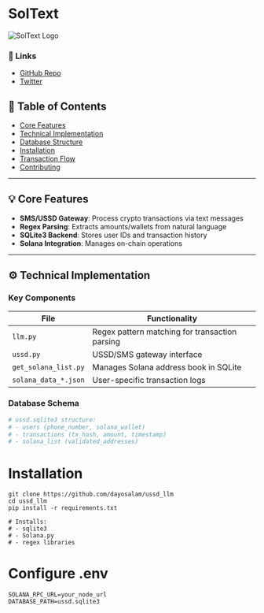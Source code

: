 # SolText  

![SolText Logo](/assets/soltext-logo.png "Send crypto via SMS")  

### 🔗 Links  
- [GitHub Repo](https://github.com/dayosalam/ussd_llm)  
- [Twitter](https://twitter.com/soltext_)  

## 📖 Table of Contents  
- [Core Features](#core-features)  
- [Technical Implementation](#technical-implementation)  
- [Database Structure](#database-structure)  
- [Installation](#installation)  
- [Transaction Flow](#transaction-flow)  
- [Contributing](#contributing)  

---

## 💡 **Core Features**  
- **SMS/USSD Gateway**: Process crypto transactions via text messages  
- **Regex Parsing**: Extracts amounts/wallets from natural language  
- **SQLite3 Backend**: Stores user IDs and transaction history  
- **Solana Integration**: Manages on-chain operations  

---

## ⚙️ **Technical Implementation**  
### Key Components  
| File | Functionality |  
|------|--------------|  
| `llm.py` | Regex pattern matching for transaction parsing |  
| `ussd.py` | USSD/SMS gateway interface |  
| `get_solana_list.py` | Manages Solana address book in SQLite |  
| `solana_data_*.json` | User-specific transaction logs |  

### Database Schema  
```python
# ussd.sqlite3 structure:
# - users (phone_number, solana_wallet)
# - transactions (tx_hash, amount, timestamp)
# - solana_list (validated_addresses)
```


# Installation
```
git clone https://github.com/dayosalam/ussd_llm
cd ussd_llm
pip install -r requirements.txt

# Installs:
# - sqlite3
# - Solana.py
# - regex libraries
```

# Configure .env
```
SOLANA_RPC_URL=your_node_url
DATABASE_PATH=ussd.sqlite3
```


